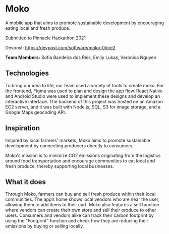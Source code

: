 # Moko 
A mobile app that aims to promote sustainable development by encouraging eating local and fresh produce.

Submitted to Pinnacle Hackathon 2021

Devpost: https://devpost.com/software/moko-0lnre2

**Team Members:** Sofia Bandeira dos Reis, Emily Lukas, Veronica Nguyen

## Technologies
To bring our idea to life, our team used a variety of tools to create moko. For the frontend, Figma was used to plan and design the app flow. React Native and Android Studio were used to implement these designs and develop an interactive interface. The backend of this project was hosted on an Amazon EC2 server, and it was built with Node.js, SQL, S3 for image storage, and a Google Maps geocoding API.

## Inspiration
Inspired by local farmers' markets, Moko aims to promote sustainable development by connecting producers directly to consumers.

Moko's mission is to minimize CO2 emissions originating from the logistics around food transportation and encourage communities to eat local and fresh produce, thereby supporting local businesses.

## What it does
Through Moko, farmers can buy and sell fresh produce within their local communities. The app’s home shows local vendors who are near the user, allowing them to add items to their cart. Moko also features a sell function where vendors can create their own store and sell their produce to other users. Consumers and vendors alike can track their carbon footprint by using the "Footprint" function and check how they are reducing their emissions by buying or selling locally.
